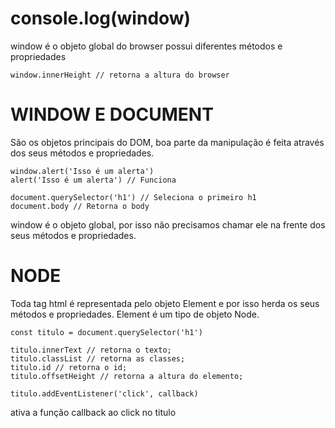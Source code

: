 # console.log(window)

window é o objeto global do browser
possui diferentes métodos e propriedades

`window.innerHeight // retorna a altura do browser`

# WINDOW E DOCUMENT

São os objetos principais do DOM, boa parte da manipulação é feita através dos seus métodos e propriedades.

```
window.alert('Isso é um alerta')
alert('Isso é um alerta') // Funciona

document.querySelector('h1') // Seleciona o primeiro h1
document.body // Retorna o body
```

window é o objeto global, por isso não precisamos chamar ele na frente dos seus métodos e propriedades.

# NODE

Toda tag html é representada pelo objeto Element e por isso herda os seus métodos e propriedades. Element é um tipo de objeto Node.

```
const titulo = document.querySelector('h1')

titulo.innerText // retorna o texto;
titulo.classList // retorna as classes;
titulo.id // retorna o id;
titulo.offsetHeight // retorna a altura do elemento;

titulo.addEventListener('click', callback)
```

ativa a função callback ao click no titulo

